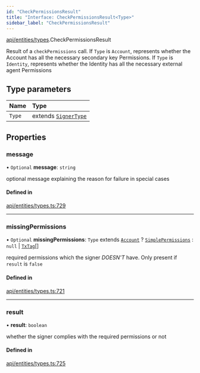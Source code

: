 ```yaml
---
id: "CheckPermissionsResult"
title: "Interface: CheckPermissionsResult<Type>"
sidebar_label: "CheckPermissionsResult"
---
```


[api/entities/types](../../../../../modules/API/Entities/Types/Types.md).CheckPermissionsResult

Result of a `checkPermissions` call. If `Type` is `Account`, represents whether the Account
  has all the necessary secondary key Permissions. If `Type` is `Identity`, represents whether the
  Identity has all the necessary external agent Permissions

## Type parameters

| Name | Type |
| :------ | :------ |
| `Type` | extends [`SignerType`](../../../../../enums/API/Entities/Types/SignerType/SignerType.md) |

## Properties

### message

• `Optional` **message**: `string`

optional message explaining the reason for failure in special cases

#### Defined in

[api/entities/types.ts:729](https://github.com/PolymeshAssociation/polymesh-sdk/blob/3cc570ade/src/api/entities/types.ts#L729)

___

### missingPermissions

• `Optional` **missingPermissions**: `Type` extends [`Account`](../../../../../enums/API/Entities/Types/SignerType/SignerType.md#account) ? [`SimplePermissions`](../SimplePermissions/SimplePermissions.md) : ``null`` \| [`TxTag`](../../../../../modules/Generated/Types/Types.md#txtag)[]

required permissions which the signer *DOESN'T* have. Only present if `result` is `false`

#### Defined in

[api/entities/types.ts:721](https://github.com/PolymeshAssociation/polymesh-sdk/blob/3cc570ade/src/api/entities/types.ts#L721)

___

### result

• **result**: `boolean`

whether the signer complies with the required permissions or not

#### Defined in

[api/entities/types.ts:725](https://github.com/PolymeshAssociation/polymesh-sdk/blob/3cc570ade/src/api/entities/types.ts#L725)
